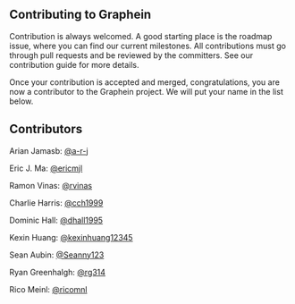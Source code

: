 ## Contributing to Graphein

Contribution is always welcomed. A good starting place is the roadmap issue, where you can find our current milestones. All contributions must go through pull requests and be reviewed by the committers. See our contribution guide for more details.

Once your contribution is accepted and merged, congratulations, you are now a contributor to the Graphein project. We will put your name in the list below.

## Contributors

Arian Jamasb: [@a-r-j](https://github.com/a-r-j)

Eric J. Ma: [@ericmjl](https://github.com/ericmjl)

Ramon Vinas: [@rvinas](https://github.com/rvinas)

Charlie Harris: [@cch1999](https://github.com/cch1999)

Dominic Hall: [@dhall1995](https://github.com/dhall1995)

Kexin Huang: [@kexinhuang12345](https://github.com/kexinhuang12345)

Sean Aubin: [@Seanny123](https://github.com/Seanny123)

Ryan Greenhalgh: [@rg314](https://github.com/rg314)

Rico Meinl: [@ricomnl](https://github.com/ricomnl)
